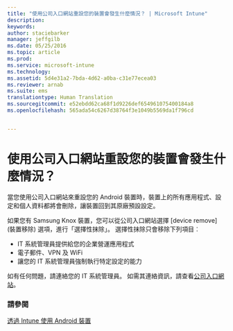 ```yaml
---
title: "使用公司入口網站重設您的裝置會發生什麼情況？ | Microsoft Intune"
description: 
keywords: 
author: staciebarker
manager: jeffgilb
ms.date: 05/25/2016
ms.topic: article
ms.prod: 
ms.service: microsoft-intune
ms.technology: 
ms.assetid: 5d4e31a2-7bda-4d62-a0ba-c31e77ecea03
ms.reviewer: arnab
ms.suite: ems
translationtype: Human Translation
ms.sourcegitcommit: e52ebdd62ca68f1d9226def654961075400184a8
ms.openlocfilehash: 565ada54c6267d38764f3e1049b5569da1f796cd


---
```



# 使用公司入口網站重設您的裝置會發生什麼情況？

當您使用公司入口網站來重設您的 Android 裝置時，裝置上的所有應用程式、設定和個人資料都將會刪除，讓裝置回到其原廠預設設定。

如果您有 Samsung Knox 裝置，您可以從公司入口網站選擇 [device remove] (裝置移除) 選項，進行「選擇性抹除」。 選擇性抹除只會移除下列項目︰

- IT 系統管理員提供給您的企業營運應用程式
- 電子郵件、VPN 及 WiFi
- 讓您的 IT 系統管理員強制執行特定設定的能力

如有任何問題，請連絡您的 IT 系統管理員。 如需其連絡資訊，請查看[公司入口網站](http://portal.manage.microsoft.com)。

### 請參閱
[透過 Intune 使用 Android 裝置](using-your-android-device-with-intune.md)


<!--HONumber=Jun16_HO4-->


